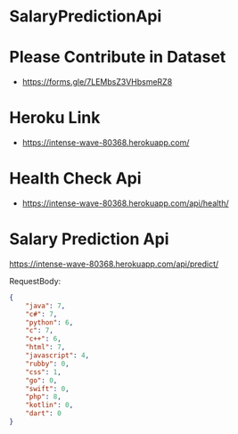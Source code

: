 # SalaryPredictionApi

# Please Contribute in Dataset
- https://forms.gle/7LEMbsZ3VHbsmeRZ8

# Heroku Link
- https://intense-wave-80368.herokuapp.com/
# Health Check Api
- https://intense-wave-80368.herokuapp.com/api/health/
# Salary Prediction Api
https://intense-wave-80368.herokuapp.com/api/predict/

RequestBody:
```json
{
    "java": 7,
    "c#": 7,
    "python": 6,
    "c": 7,
    "c++": 6,
    "html": 7,
    "javascript": 4,
    "rubby": 0,
    "css": 1,
    "go": 0,
    "swift": 0,
    "php": 8,
    "kotlin": 0,
    "dart": 0
}
```